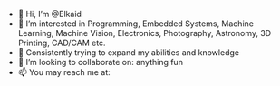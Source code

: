 - 👋 Hi, I’m @Elkaid
- 👀 I’m interested in Programming, Embedded Systems, Machine Learning, Machine Vision, Electronics, Photography, Astronomy, 3D Printing, CAD/CAM etc.
- 🌱 Consistently trying to expand my abilities and knowledge   
- 💞️ I’m looking to collaborate on: anything fun
- 📫 You may reach me at: 

<!---
Elkaid/Elkaid is a ✨ special ✨ repository because its `README.md` (this file) appears on your GitHub profile.
You can click the Preview link to take a look at your changes.
--->
